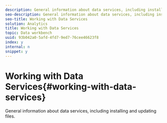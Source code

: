 ```yaml
---
description: General information about data services, including installing and updating files.
seo-description: General information about data services, including installing and updating files.
seo-title: Working with Data Services
solution: Analytics
title: Working with Data Services
topic: Data workbench
uuid: 93b042a0-5afd-4fd7-9ed7-76cee46623f8
index: y
internal: n
snippet: y
---
```


# Working with Data Services{#working-with-data-services}

General information about data services, including installing and updating files.

